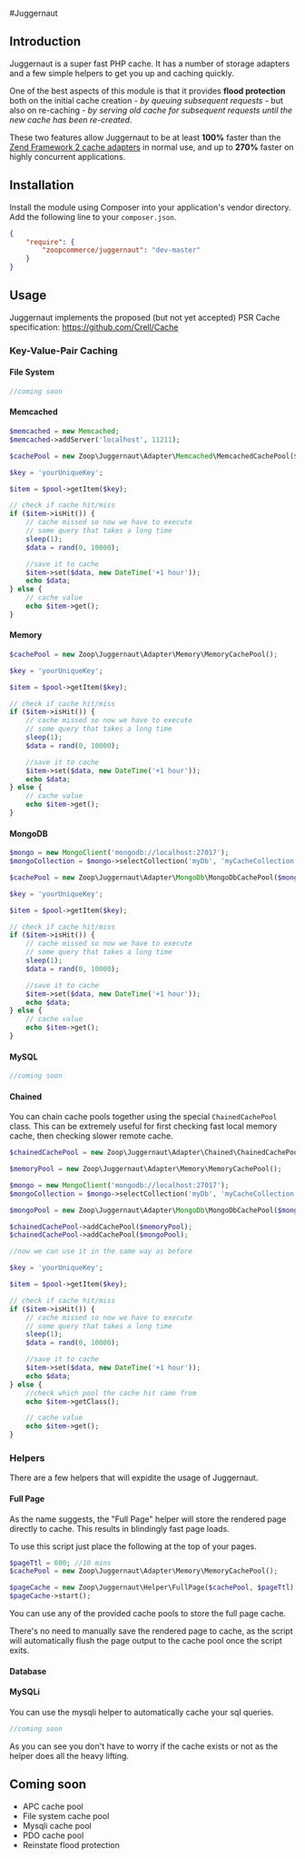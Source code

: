 #Juggernaut

## Introduction

Juggernaut is a super fast PHP cache. It has a number of storage adapters and a few simple helpers to get you up and caching quickly.

One of the best aspects of this module is that it provides **flood protection** both on the initial cache creation - *by queuing subsequent requests* - but also on re-caching - *by serving old cache for subsequent requests until the new cache has been re-created*.

These two features allow Juggernaut to be at least **100%** faster than the [Zend Framework 2 cache adapters](http://framework.zend.com/manual/2.2/en/modules/zend.cache.storage.adapter.html) in normal use, and up to **270%** faster on highly concurrent applications.

## Installation

Install the module using Composer into your application's vendor directory. Add the following line to your
`composer.json`.

```json
{
    "require": {
        "zoopcommerce/juggernaut": "dev-master"
    }
}
```

## Usage

Juggernaut implements the proposed (but not yet accepted) PSR Cache specification: https://github.com/Crell/Cache

### Key-Value-Pair Caching
#### File System
```php
//coming soon
```
#### Memcached
```php
$memcached = new Memcached;
$memcached->addServer('localhost', 11211);

$cachePool = new Zoop\Juggernaut\Adapter\Memcached\MemcachedCachePool($memcached);

$key = 'yourUniqueKey';

$item = $pool->getItem($key);

// check if cache hit/miss
if ($item->isHit()) {
    // cache missed so now we have to execute
    // some query that takes a long time
    sleep(1);
    $data = rand(0, 10000);

    //save it to cache
    $item->set($data, new DateTime('+1 hour'));
    echo $data;
} else {
    // cache value
    echo $item->get();
}
```
#### Memory
```php
$cachePool = new Zoop\Juggernaut\Adapter\Memory\MemoryCachePool();

$key = 'yourUniqueKey';

$item = $pool->getItem($key);

// check if cache hit/miss
if ($item->isHit()) {
    // cache missed so now we have to execute
    // some query that takes a long time
    sleep(1);
    $data = rand(0, 10000);

    //save it to cache
    $item->set($data, new DateTime('+1 hour'));
    echo $data;
} else {
    // cache value
    echo $item->get();
}
```
#### MongoDB
```php
$mongo = new MongoClient('mongodb://localhost:27017');
$mongoCollection = $mongo->selectCollection('myDb', 'myCacheCollection');

$cachePool = new Zoop\Juggernaut\Adapter\MongoDb\MongoDbCachePool($mongoCollection);

$key = 'yourUniqueKey';

$item = $pool->getItem($key);

// check if cache hit/miss
if ($item->isHit()) {
    // cache missed so now we have to execute
    // some query that takes a long time
    sleep(1);
    $data = rand(0, 10000);

    //save it to cache
    $item->set($data, new DateTime('+1 hour'));
    echo $data;
} else {
    // cache value
    echo $item->get();
}
```
#### MySQL
```php
//coming soon
```
#### Chained
You can chain cache pools together using the special `ChainedCachePool` class. This can be extremely useful for first checking fast local memory cache, then checking slower remote cache.
```php
$chainedCachePool = new Zoop\Juggernaut\Adapter\Chained\ChainedCachePool();

$memoryPool = new Zoop\Juggernaut\Adapter\Memory\MemoryCachePool();

$mongo = new MongoClient('mongodb://localhost:27017');
$mongoCollection = $mongo->selectCollection('myDb', 'myCacheCollection');

$mongoPool = new Zoop\Juggernaut\Adapter\MongoDb\MongoDbCachePool($mongoCollection);

$chainedCachePool->addCachePool($memoryPool);
$chainedCachePool->addCachePool($mongoPool);

//now we can use it in the same way as before

$key = 'yourUniqueKey';

$item = $pool->getItem($key);

// check if cache hit/miss
if ($item->isHit()) {
    // cache missed so now we have to execute
    // some query that takes a long time
    sleep(1);
    $data = rand(0, 10000);

    //save it to cache
    $item->set($data, new DateTime('+1 hour'));
    echo $data;
} else {
    //check which pool the cache hit came from
    echo $item->getClass();

    // cache value
    echo $item->get();
}
```

### Helpers
There are a few helpers that will expidite the usage of Juggernaut.
#### Full Page
As the name suggests, the "Full Page" helper will store the rendered page directly to cache. This results in blindingly fast page loads.

To use this script just place the following at the top of your pages.
```php
$pageTtl = 600; //10 mins
$cachePool = new Zoop\Juggernaut\Adapter\Memory\MemoryCachePool();

$pageCache = new Zoop\Juggernaut\Helper\FullPage($cachePool, $pageTtl);
$pageCache->start();
```
You can use any of the provided cache pools to store the full page cache.

There's no need to manually save the rendered page to cache, as the script will automatically flush the page output to the cache pool once the script exits.
#### Database
#### MySQLi
You can use the mysqli helper to automatically cache your sql queries.
```php
//coming soon
```
As you can see you don't have to worry if the cache exists or not as the helper does all the heavy lifting.

## Coming soon
* APC cache pool
* File system cache pool
* Mysqli cache pool
* PDO cache pool
* Reinstate flood protection
